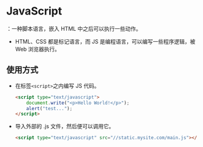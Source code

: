 # JavaScript

：一种脚本语言，嵌入 HTML 中之后可以执行一些动作。
- HTML、CSS 都是标记语言，而 JS 是编程语言，可以编写一些程序逻辑，被 Web 浏览器执行。

## 使用方式

- 在标签`<script>`之内编写 JS 代码。

    ```html
    <script type="text/javascript">
        document.write("<p>Hello World!</p>");
        alert("test...");
    </script>
    ```

- 导入外部的 .js 文件，然后便可以调用它。

    ```html
    <script type="text/javascript" src="//static.mysite.com/main.js"></script>
    ```

